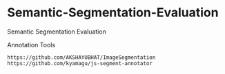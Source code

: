 # Semantic-Segmentation-Evaluation
Semantic Segmentation Evaluation


Annotation Tools
~~~
https://github.com/AKSHAYUBHAT/ImageSegmentation
https://github.com/kyamagu/js-segment-annotator
~~~
